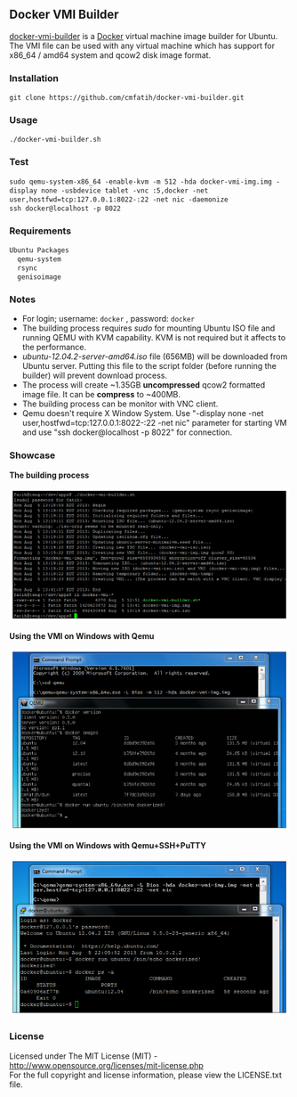 ## Docker VMI Builder

  [docker-vmi-builder](http://github.com/cmfatih/docker-vmi-builder) is a [Docker](http://www.docker.io/) virtual machine image builder for Ubuntu. 
  The VMI file can be used with any virtual machine which has support for x86_64 / amd64 system and qcow2 disk image format.
  
### Installation

```
git clone https://github.com/cmfatih/docker-vmi-builder.git
```

### Usage

```
./docker-vmi-builder.sh
```

### Test

```
sudo qemu-system-x86_64 -enable-kvm -m 512 -hda docker-vmi-img.img -display none -usbdevice tablet -vnc :5,docker -net user,hostfwd=tcp:127.0.0.1:8022-:22 -net nic -daemonize
ssh docker@localhost -p 8022
```

### Requirements

```
Ubuntu Packages
  qemu-system 
  rsync 
  genisoimage
```

### Notes

* For login; username: ``docker`` , password: ``docker``
* The building process requires *sudo* for mounting Ubuntu ISO file and running QEMU with KVM capability. KVM is not required but it affects to the performance.
* *ubuntu-12.04.2-server-amd64.iso* file (656MB) will be downloaded from Ubuntu server. Putting this file to the script folder (before running the builder) will prevent download process.
* The process will create ~1.35GB **uncompressed** qcow2 formatted image file. It can be **compress** to ~400MB.
* The building process can be monitor with VNC client.
* Qemu doesn't require X Window System. Use "-display none -net user,hostfwd=tcp:127.0.0.1:8022-:22 -net nic" parameter for starting VM and use "ssh docker@localhost -p 8022" for connection.

### Showcase

**The building process**

![docker-vmi-builder.sh](docs/img/dvb-out.png)

**Using the VMI on Windows with Qemu**

![docker-vmi-img.img](docs/img/vmi-win-qemu.png)

**Using the VMI on Windows with Qemu+SSH+PuTTY**

![docker-vmi-img.img](docs/img/vmi-win-qemu-ssh.png)

### License

Licensed under The MIT License (MIT) - http://www.opensource.org/licenses/mit-license.php  
For the full copyright and license information, please view the LICENSE.txt file.
